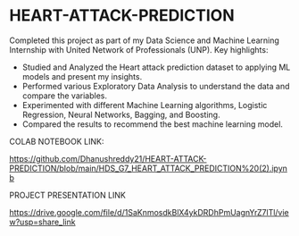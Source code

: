 # HEART-ATTACK-PREDICTION
Completed this project as part of my Data Science and Machine Learning Internship with United Network of Professionals (UNP). Key highlights:
- Studied and Analyzed the Heart attack prediction dataset to applying ML models and present my insights. 
- Performed various Exploratory Data Analysis to understand the data and compare the variables.
- Experimented with different Machine Learning algorithms, Logistic Regression, Neural Networks, Bagging, and Boosting.
- Compared the results to recommend the best machine learning model. 

COLAB NOTEBOOK LINK:

https://github.com/Dhanushreddy21/HEART-ATTACK-PREDICTION/blob/main/HDS_G7_HEART_ATTACK_PREDICTION%20(2).ipynb

PROJECT PRESENTATION LINK

https://drive.google.com/file/d/1SaKnmosdkBlX4ykDRDhPmUagnYrZ7lTl/view?usp=share_link
